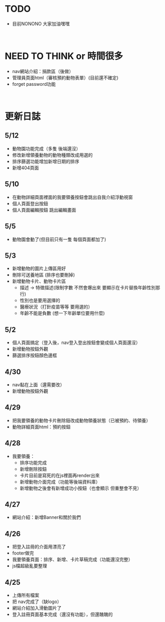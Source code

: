 # TODO
- 目前NONONO 大家加油嘿嘿

<br>

# NEED TO THINK or 時間很多
- nav網站介紹：捐款區（後做）
- 管理員頁面html（審核預約動物表單）(目前還不確定)
- forget password功能

<br>

# 更新日誌

## 5/12
- 動物園功能完成（多隻 後端還沒）
- 修改新增領養動物的動物種類改成用選的
- 排序篩選功能增加新增日期的排序
- 新增404頁面

## 5/10
- 在動物詳細頁面裡面的我要領養按鈕會跳出自我介紹浮動視窗
- 個人頁面登出按鈕
- 個人頁面編輯按鈕 跳出編輯畫面

## 5/5
- 動物園會動了(但目前只有一隻 每個頁面都加了)

## 5/3
- 新增動物的圖片上傳區用好
- 刪除可送養地區 (排序也要刪掉)
- 新增動物卡片、動物卡片區  
    - 描述 -> 特徵描述(限制字數 不然會爆出來 要顯示在卡片替換年齡性別那行)
    - 性別也是要用選擇的
    - 醫療狀況（打針疫苗等等 要用選的）
    - 年齡不能是負數 (想一下年齡單位要用什麼)

## 5/2
- 個人頁面搞定（登入後，nav登入登出按鈕會變成個人頁面還沒）
- 新增動物按鈕外觀
- 篩選排序按鈕顏色邊框

## 4/30
- nav黏在上面（還需要改）
- 新增動物按鈕外觀

## 4/29
- 把我要領養的動物卡片刪除鈕改成動物領養狀態（已被預約、待領養）
- 動物詳細頁面html：預約按鈕

## 4/28
- 我要領養：
    - 排序功能完成
    - 新增刪除按鈕
    - 卡片目前是寫死的在js裡面再render出來
    - 新增動物介面完成（功能等後端資料庫）
    - 新增動物之後會有新增成功小按鈕（也會顯示 但重整會不見）

## 4/27
- 網站介紹：新增Banner和關於我們

## 4/26
- 把登入註冊的介面用漂亮了
- footer做完
- 我要領養頁面：排序、新增、卡片草稿完成（功能還沒完整）
- js檔超級亂要整理

## 4/25
- 上傳所有檔案
- 把 nav完成了（缺logo）
- 網站介紹加入滑動圖片了
- 登入註冊頁面基本完成（還沒有功能），但還醜醜的